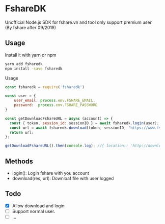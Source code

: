 # FshareDK

Unofficial Node.js SDK for fshare.vn and tool only support premium user. (By fshare after 09/2019)


## Usage

Install it with yarn or npm

```bash
yarn add fsharedk
npm install -save fsharedk
```

Usage 

```javascript
const fsharedk = require('fsharedk')

const user = {
    user_email: process.env.FSHARE_EMAIL,
    password:  process.env.FSHARE_PASSWORD
}

const getDownloadFshareURL = async (account) => {
  const { token, session_id: sessionID } = await fsharedk.login(user);
  const url = await fsharedk.download(token, sessionID, 'https://www.fshare.vn/file/xxxx...');
  return url;
};

getDownloadFshareURL().then(console.log); //{ location:: 'http://download802.fshare.vn/dl/KA6H...' }

```

## Methods

- login(): Login fshare with you account
- download(res, url): Downloaf file with user logged

## Todo

- [x] Allow download and login
- [ ] Support normal user.
- [ ] ...
